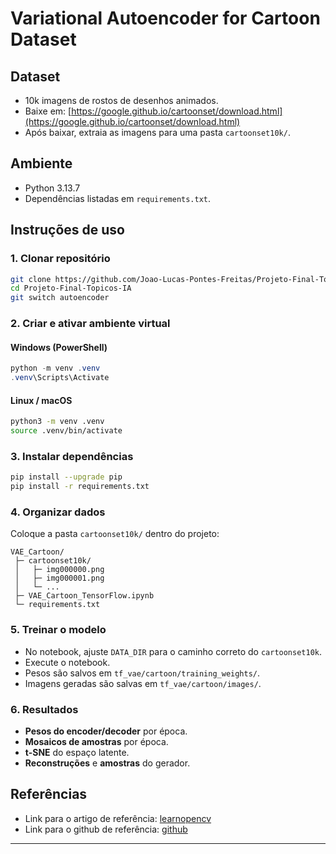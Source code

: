 # Variational Autoencoder for Cartoon Dataset

## Dataset

- 10k imagens de rostos de desenhos animados.
- Baixe em: [https://google.github.io/cartoonset/download.html](https://google.github.io/cartoonset/download.html)
- Após baixar, extraia as imagens para uma pasta `cartoonset10k/`.

## Ambiente

- Python 3.13.7
- Dependências listadas em `requirements.txt`.

## Instruções de uso

### 1. Clonar repositório

```bash
git clone https://github.com/Joao-Lucas-Pontes-Freitas/Projeto-Final-Topicos-IA
cd Projeto-Final-Topicos-IA
git switch autoencoder
```

### 2. Criar e ativar ambiente virtual

#### Windows (PowerShell)

```powershell
python -m venv .venv
.venv\Scripts\Activate
```

#### Linux / macOS

```bash
python3 -m venv .venv
source .venv/bin/activate
```

### 3. Instalar dependências

```bash
pip install --upgrade pip
pip install -r requirements.txt
```

### 4. Organizar dados

Coloque a pasta `cartoonset10k/` dentro do projeto:

```
VAE_Cartoon/
 ├─ cartoonset10k/
 │   ├─ img000000.png
 │   ├─ img000001.png
 │   └─ ...
 ├─ VAE_Cartoon_TensorFlow.ipynb
 └─ requirements.txt
```

### 5. Treinar o modelo

- No notebook, ajuste `DATA_DIR` para o caminho correto do `cartoonset10k`.
- Execute o notebook.
- Pesos são salvos em `tf_vae/cartoon/training_weights/`.
- Imagens geradas são salvas em `tf_vae/cartoon/images/`.

### 6. Resultados

- **Pesos do encoder/decoder** por época.
- **Mosaicos de amostras** por época.
- **t-SNE** do espaço latente.
- **Reconstruções** e **amostras** do gerador.

## Referências

- Link para o artigo de referência: [learnopencv](https://learnopencv.com/autoencoder-in-tensorflow-2-beginners-guide/)
- Link para o github de referência: [github](https://github.com/spmallick/learnopencv/tree/master/Autoencoder-in-TensorFlow)

---
